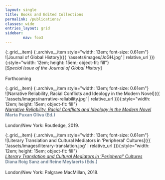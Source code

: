 ```yaml
---
layout: single
title: Books and Edited Collections
permalink: /publications/
classes: wide
entries_layout: grid
sidebar:
        nav: foo3
---
```




{:.grid__item}
{:.archive__item style="width: 13em; font-size: 0.61em"}  
![Journal of Global History]({{ '/assets/images/JoGH.jpg' | relative_url }}){:style="width: 12em; height: 15em; object-fit: fill"}  
[*Special Issue of the Journal of Global History*]  
<br>Forthcoming

{:.grid__item}
{:.archive__item style="width: 13em; font-size: 0.61em"}  
![Narrative Reliability, Racial Conflicts and Ideology in the Modern Novel]({{ '/assets/images/narrative-reliability.jpg' | relative_url }}){:style="width: 12em; height: 15em; object-fit: fill"}  
[*Narrative Reliability, Racial Conflicts and Ideology in the Modern Novel*](https://www.routledge.com/Narrative-Reliability-Racial-Conflicts-and-Ideology-in-the-Modern-Novel/Puxan-Oliva/p/book/9780367140878)  
<span style="color:lightslategray">**Marta Puxan Oliva (Ed.)**</span>  
<br>London/New York: Routledge, 2019.

{:.grid__item}
{:.archive__item style="width: 13em; font-size: 0.61em"}  
![Literary Translation and Cultural Mediators in ‘Peripheral’ Cultures]({{ '/assets/images/literary-translation.jpg' | relative_url }}){:style="width: 12em; height: 15em; object-fit: fill"}  
 [*Literary Translation and Cultural Mediators in ‘Peripheral’ Cultures*](https://www.palgrave.com/gp/book/9783319781136)  
 <span style="color:lightslategray">**Diana Roig Sanz and Reine Meylaerts (Eds.)**</span>  
 <br>London/New York: Palgrave MacMillan, 2018.
